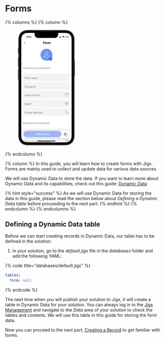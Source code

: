 # Forms

{% columns %}
{% column %}
<figure><img src="../../../../.gitbook/assets/forms.PNG" alt="" width="188"><figcaption></figcaption></figure>
{% endcolumn %}

{% column %}
In this guide, you will learn how to create forms with Jigx. Forms are mainly used to collect and update data for various data sources.

We will use Dynamic Data to store the data. If you want to learn more about Dynamic Data and its capabilities, check out this guide: [Dynamic Data](../../../data/data-providers/dynamic-data/dynamic-data.md)

{% hint style="success" %}
As we will use Dynamic Data for storing the data in this guide, please read the section below about _Defining a Dynamic Data table_ before proceeding to the next part.
{% endhint %}
{% endcolumn %}
{% endcolumns %}

## Defining a Dynamic Data table

Before we can start creating records in Dynamic Data, our table has to be defined in the solution:

1. In your solution, go to the _default.jigx_ file in the _databases_ folder and add the following YAML:

{% code title="databases/default.jigx" %}
```yaml
tables:
  form: null
```
{% endcode %}

The next time when you will publish your solution to Jigx, it will create a table in Dynamic Data for your solution. You can always log in to the [Jigx Management](https://manage.jigx.com/) and navigate to the _Data_ area of your solution to check the tables and contents. We will use this table in this guide for storing the form data.

Now you can proceed to the next part, [Creating a Record](creating-a-record.md) to get familiar with forms.
